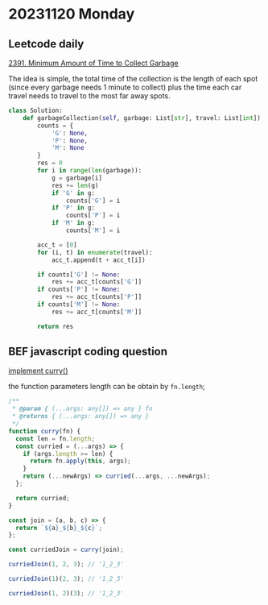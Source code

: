# 20231120 Monday

## Leetcode daily

[2391. Minimum Amount of Time to Collect Garbage](https://leetcode.com/problems/minimum-amount-of-time-to-collect-garbage/description/?envType=daily-question&envId=2023-11-20)

The idea is simple, the total time of the collection is the length of each spot (since every garbage needs 1 minute to collect) plus the time each car travel needs to travel to the most far away spots.

```py
class Solution:
    def garbageCollection(self, garbage: List[str], travel: List[int]) -> int:
        counts = {
            'G': None,
            'P': None,
            'M': None
        }
        res = 0
        for i in range(len(garbage)):
            g = garbage[i]
            res += len(g)
            if 'G' in g:
                counts['G'] = i
            if 'P' in g:
                counts['P'] = i
            if 'M' in g:
                counts['M'] = i

        acc_t = [0]
        for (i, t) in enumerate(travel):
            acc_t.append(t + acc_t[i])

        if counts['G'] != None:
            res += acc_t[counts['G']]
        if counts['P'] != None:
            res += acc_t[counts['P']]
        if counts['M'] != None:
            res += acc_t[counts['M']]

        return res
```

## BEF javascript coding question

[implement curry()](https://bigfrontend.dev/problem/implement-curry)

the function parameters length can be obtain by `fn.length`;

```js
/**
 * @param { (...args: any[]) => any } fn
 * @returns { (...args: any[]) => any }
 */
function curry(fn) {
  const len = fn.length;
  const curried = (...args) => {
    if (args.length >= len) {
      return fn.apply(this, args);
    }
    return (...newArgs) => curried(...args, ...newArgs);
  };

  return curried;
}

const join = (a, b, c) => {
  return `${a}_${b}_${c}`;
};

const curriedJoin = curry(join);

curriedJoin(1, 2, 3); // '1_2_3'

curriedJoin(1)(2, 3); // '1_2_3'

curriedJoin(1, 2)(3); // '1_2_3'
```
